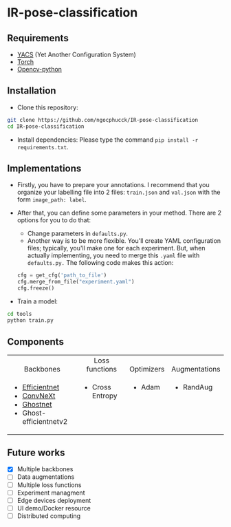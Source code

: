 <h1>IR-pose-classification</h1>
<h2 class="requirements">Requirements</h2>
<ul>
    <li><a href="https://github.com/rbgirshick/yacs">YACS</a> (Yet Another Configuration System)</li>
    <li><a href="https://pytorch.org/">Torch</a> </li>
    <li><a href="https://opencv.org/">Opencv-python</a> </li>
</ul>

<h2>Installation</h2>

- Clone this repository:

```bash
git clone https://github.com/ngocphucck/IR-pose-classification
cd IR-pose-classification
```

- Install dependencies: Please type the command `pip install -r requirements.txt`.


<h2>Implementations</h2>

- Firstly, you have to prepare your annotations. I recommend that you organize your labelling file into 2 files: `train.json` and `val.json` with the form `image_path: label`.
- After that, you can define some parameters in your method. There are 2 options for you to do that:
    - Change parameters in `defaults.py`.
    - Another way is to be more flexible. You'll create YAML configuration files; typically, you'll make one for each experiment. But, when actually implementing, you need to merge this `.yaml` file with `defaults.py.` The following code makes this action:
    
    ```python
    cfg = get_cfg('path_to_file')
    cfg.merge_from_file("experiment.yaml")
    cfg.freeze()
    ```
- Train a model: 
```bash
cd tools
python train.py
```

<h2>Components</h2>
<table align="center">
<tr valign="bottom" align="center">
    <td>Backbones</td>
    <td>Loss functions</td>
    <td>Optimizers</td>
    <td>Augmentations</td>
</tr>
<tr valign="top">
    <td>
    <ul>
        <li><a href="https://arxiv.org/abs/1905.11946">Efficientnet</a></li>
        <li><a href="https://arxiv.org/abs/2201.03545">ConvNeXt</a></li>
        <li><a href="https://arxiv.org/abs/1911.11907">Ghostnet</a></li>
        <li>Ghost-efficientnetv2</li>
    </ul>
    </td>
    <td>
    <ul>
        <li>Cross Entropy</li>
    </ul>
    </td>
    <td>
    <ul>
        <li>Adam</li>
    </ul>
    </td>
    <td>
    <ul>
        <li>RandAug</li>
    </ul>
    </td>
</tr>
</table>

<h2>Future works</h2>

- [x] Multiple backbones
- [ ] Data augmentations 
- [ ] Multiple loss functions
- [ ] Experiment managment
- [ ] Edge devices deployment
- [ ] UI demo/Docker resource
- [ ] Distributed computing 
